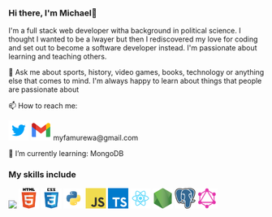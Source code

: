 ### Hi there, I'm Michael👋

I'm a full stack web developer witha background in political science. I thought I wanted to be a lwayer but then I rediscovered my love for coding and set out to become a software developer instead. I'm passionate about learning and teaching others. 

💬 Ask me about sports, history, video games, books, technology or anything else that comes to mind. I'm always happy to learn about things that people are passionate about 

📫 How to reach me: 
  <p align="left">
  <code><a href="https://twitter.com/Mfamurewa"><img width="40" src='https://raw.githubusercontent.com/github/explore/80688e429a7d4ef2fca1e82350fe8e3517d3494d/topics/twitter/twitter.png' /></a></code>
  <code><img width="40" src='https://raw.githubusercontent.com/github/explore/80688e429a7d4ef2fca1e82350fe8e3517d3494d/topics/gmail/gmail.png' /></code>
  myfamurewa@gmail.com
  </p>
 
 🌱 I’m currently learning: MongoDB


### My skills include
<p align="left>
  <code><img width="40" src="https://cdn.jsdelivr.net/npm/simple-icons@v3/icons/github.svg" /></code>
<code><img width="40" src="https://cdn.jsdelivr.net/npm/simple-icons@v3/icons/git.svg" /></code>
<code><img width='40px' src='https://raw.githubusercontent.com/github/explore/80688e429a7d4ef2fca1e82350fe8e3517d3494d/topics/html/html.png'/></code>
<code><img width='40px' src='https://raw.githubusercontent.com/github/explore/80688e429a7d4ef2fca1e82350fe8e3517d3494d/topics/css/css.png'/></code>
<code><img width='40px' src='https://raw.githubusercontent.com/github/explore/80688e429a7d4ef2fca1e82350fe8e3517d3494d/topics/python/python.png'/></code>
<code><img width='40px' src='https://raw.githubusercontent.com/github/explore/80688e429a7d4ef2fca1e82350fe8e3517d3494d/topics/javascript/javascript.png'/></code>
<code><img width='40px' src='https://raw.githubusercontent.com/github/explore/80688e429a7d4ef2fca1e82350fe8e3517d3494d/topics/typescript/typescript.png'/></code>
<code><img width='40px' src='https://raw.githubusercontent.com/github/explore/80688e429a7d4ef2fca1e82350fe8e3517d3494d/topics/react/react.png'/></code>
<code><img width='40px' src='https://raw.githubusercontent.com/github/explore/80688e429a7d4ef2fca1e82350fe8e3517d3494d/topics/nodejs/nodejs.png'/></code>
<code><img width='40px' src='https://raw.githubusercontent.com/github/explore/80688e429a7d4ef2fca1e82350fe8e3517d3494d/topics/postgresql/postgresql.png'/></code>
<code><img width='40px' src='https://raw.githubusercontent.com/github/explore/80688e429a7d4ef2fca1e82350fe8e3517d3494d/topics/graphql/graphql.png'/></code>
</p>

<!--
**myfamurewa/myfamurewa** is a ✨ _special_ ✨ repository because its `README.md` (this file) appears on your GitHub profile.


Here are some ideas to get you started:

- 🔭 I’m currently working on ...
- 🌱 I’m currently learning ...
- 👯 I’m looking to collaborate on ...
- 🤔 I’m looking for help with ...
- 💬 Ask me about ...
- 📫 How to reach me: ...
- 😄 Pronouns: ...
- ⚡ Fun fact: ...
-->
